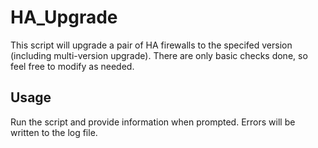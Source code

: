 # HA_Upgrade

This script will upgrade a pair of HA firewalls to the specifed version (including multi-version upgrade). There are only basic checks done, so feel free to modify as needed.

## Usage
Run the script and provide information when prompted. Errors will be written to the log file.

